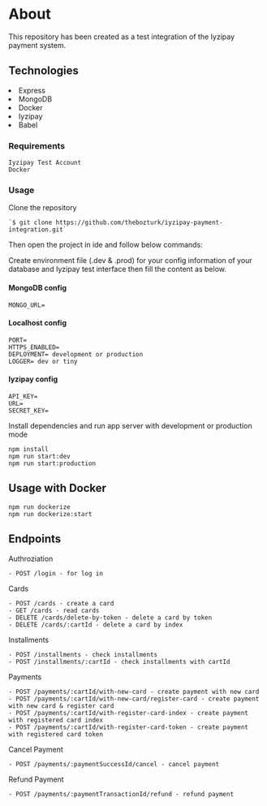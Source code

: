<h1>About</h1>
<p>This repository has been created as a test integration of the Iyzipay payment system.<p>

<h2>Technologies</h2>
 
<li>Express</li>
<li>MongoDB</li>
<li>Docker</li>
<li>Iyzipay</li>
<li>Babel</li>

### Requirements
```
Iyzipay Test Account
Docker
```
### Usage

Clone the repository

```
`$ git clone https://github.com/thebozturk/iyzipay-payment-integration.git`
```

Then open the project in ide and follow below commands:

Create environment file (.dev & .prod) for your config information of your database and Iyzipay test interface then fill the content as below.

#### MongoDB config

```
MONGO_URL=
```
#### Localhost config

```
PORT=
HTTPS_ENABLED=
DEPLOYMENT= development or production
LOGGER= dev or tiny
```
#### Iyzipay config

```
API_KEY=
URL=
SECRET_KEY=
```
  
Install dependencies and run app server with development or production mode

```
npm install
npm run start:dev
npm run start:production
```  
  
## Usage with Docker

```
npm run dockerize
npm run dockerize:start
```

## Endpoints

Authroziation 
```
- POST /login - for log in
```
Cards
```
- POST /cards - create a card
- GET /cards - read cards
- DELETE /cards/delete-by-token - delete a card by token
- DELETE /cards/:cartId - delete a card by index
```
Installments
```
- POST /installments - check installments
- POST /installments/:cartId - check installments with cartId
```
Payments
```
- POST /payments/:cartId/with-new-card - create payment with new card
- POST /payments/:cartId/with-new-card/register-card - create payment with new card & register card
- POST /payments/:cartId/with-register-card-index - create payment with registered card index
- POST /payments/:cartId/with-register-card-token - create payment with registered card token
```
Cancel Payment
```
- POST /payments/:paymentSuccessId/cancel - cancel payment
```
Refund Payment
```
- POST /payments/:paymentTransactionId/refund - refund payment
```

 
